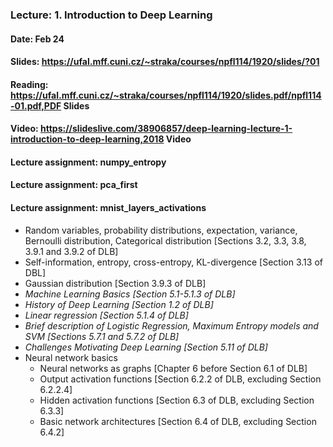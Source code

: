 ### Lecture: 1. Introduction to Deep Learning
#### Date: Feb 24
#### Slides: https://ufal.mff.cuni.cz/~straka/courses/npfl114/1920/slides/?01
#### Reading: https://ufal.mff.cuni.cz/~straka/courses/npfl114/1920/slides.pdf/npfl114-01.pdf,PDF Slides
#### Video: https://slideslive.com/38906857/deep-learning-lecture-1-introduction-to-deep-learning,2018 Video
#### Lecture assignment: numpy_entropy
#### Lecture assignment: pca_first
#### Lecture assignment: mnist_layers_activations

- Random variables, probability distributions, expectation, variance, Bernoulli
  distribution, Categorical distribution [Sections 3.2, 3.3, 3.8, 3.9.1 and 3.9.2 of DLB]
- Self-information, entropy, cross-entropy, KL-divergence [Section 3.13 of DBL]
- Gaussian distribution [Section 3.9.3 of DLB]
- *Machine Learning Basics [Section 5.1-5.1.3 of DLB]*
- *History of Deep Learning [Section 1.2 of DLB]*
- *Linear regression [Section 5.1.4 of DLB]*
- *Brief description of Logistic Regression, Maximum Entropy models and SVM [Sections 5.7.1 and 5.7.2 of DLB]*
- *Challenges Motivating Deep Learning [Section 5.11 of DLB]*
- Neural network basics
  - Neural networks as graphs [Chapter 6 before Section 6.1 of DLB]
  - Output activation functions [Section 6.2.2 of DLB, excluding Section 6.2.2.4]
  - Hidden activation functions [Section 6.3 of DLB, excluding Section 6.3.3]
  - Basic network architectures [Section 6.4 of DLB, excluding Section 6.4.2]
